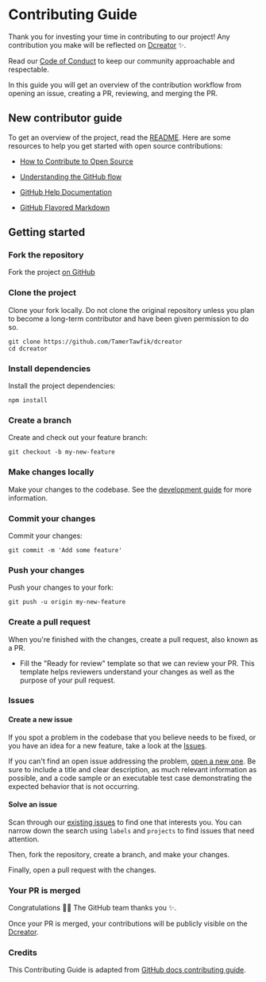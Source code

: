 # Contributing Guide

Thank you for investing your time in contributing to our project! Any contribution you make will be reflected on [Dcreator](<[](https://github.com/TamerTawfik/dcreator)>) :sparkles:.

Read our [Code of Conduct](./CODE_OF_CONDUCT.md) to keep our community approachable and respectable.

In this guide you will get an overview of the contribution workflow from opening an issue, creating a PR, reviewing, and merging the PR.

## New contributor guide

To get an overview of the project, read the [README](README.md). Here are some resources to help you get started with open source contributions:

- [How to Contribute to Open Source](https://opensource.guide/how-to-contribute/)
- [Understanding the GitHub flow](https://guides.github.com/introduction/flow/)

- [GitHub Help Documentation](https://help.github.com/)
- [GitHub Flavored Markdown](https://guides.github.com/features/mastering-markdown/)

## Getting started

### Fork the repository

Fork the project [on GitHub](https://github.com/TamerTawfik/dcreator)

### Clone the project

Clone your fork locally. Do not clone the original repository unless you plan to become a long-term contributor and have been given permission to do so.

```shell
git clone https://github.com/TamerTawfik/dcreator
cd dcreator
```

### Install dependencies

Install the project dependencies:

```shell
npm install
```

### Create a branch

Create and check out your feature branch:

```shell
git checkout -b my-new-feature
```

### Make changes locally

Make your changes to the codebase. See the [development guide](contributing/development.md) for more information.

### Commit your changes

Commit your changes:

```shell
git commit -m 'Add some feature'
```

### Push your changes

Push your changes to your fork:

```shell
git push -u origin my-new-feature
```

### Create a pull request

When you're finished with the changes, create a pull request, also known as a PR.

- Fill the "Ready for review" template so that we can review your PR. This template helps reviewers understand your changes as well as the purpose of your pull request.

### Issues

#### Create a new issue

If you spot a problem in the codebase that you believe needs to be fixed, or you have an idea for a new feature, take a look at the [Issues](https://github.com/TamerTawfik/dcreator/issues).

If you can't find an open issue addressing the problem, [open a new one](https://github.com/TamerTawfik/dcreator/issues/new). Be sure to include a title and clear description, as much relevant information as possible, and a code sample or an executable test case demonstrating the expected behavior that is not occurring.

#### Solve an issue

Scan through our [existing issues](https://github.com/TamerTawfik/dcreator/issues) to find one that interests you. You can narrow down the search using `labels` and `projects` to find issues that need attention.

Then, fork the repository, create a branch, and make your changes.

Finally, open a pull request with the changes.

### Your PR is merged

Congratulations :tada::tada: The GitHub team thanks you :sparkles:.

Once your PR is merged, your contributions will be publicly visible on the [Dcreator](https://github.com/TamerTawfik/dcreator).

### Credits

This Contributing Guide is adapted from [GitHub docs contributing guide](https://github.com/github/docs/blob/main/CONTRIBUTING.md?plain=1).
